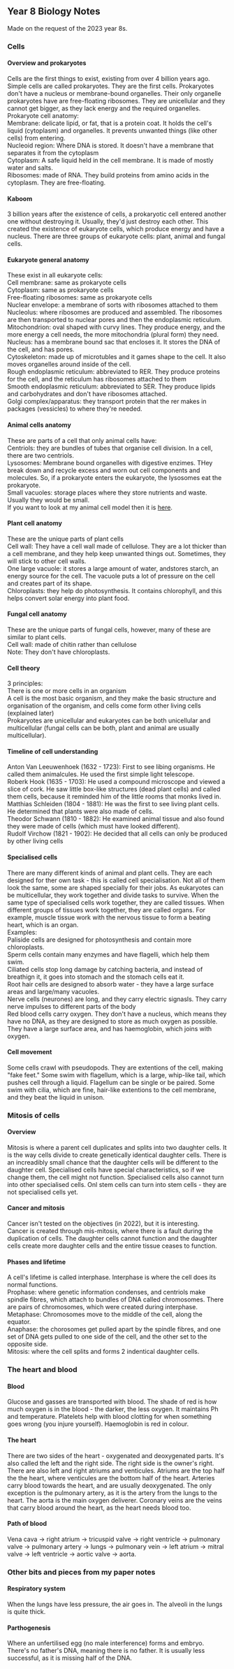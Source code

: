 <body>
  <h2>Year 8 Biology Notes</h2>
  <p>Made on the request of the 2023 year 8s.</p>
  <h3>Cells</h3>
  <h4>Overview and prokaryotes</h4>
  <p>Cells are the first things to exist, existing from over 4 billion years ago. Simple cells are called prokaryotes. They are the first cells. Prokaryotes don't have a nucleus or membrane-bound organelles. Their only organelle prokaryotes have are free-floating ribosomes. They are unicellular and they cannot get bigger, as they lack energy and the required organelles.<br>Prokaryote cell anatomy:<br>Membrane: delicate lipid, or fat, that is a protein coat. It holds the cell's liquid (cytoplasm) and organelles. It prevents unwanted things (like other cells) from entering.<br>Nucleoid region: Where DNA is stored. It doesn't have a membrane that separates it from the cytoplasm<br>Cytoplasm: A safe liquid held in the cell membrane. It is made of mostly water and salts.<br>Ribosomes: made of RNA. They build proteins from amino acids in the cytoplasm. They are free-floating.</p>
  <h4>Kaboom</h4>
  <p>3 billion years after the existence of cells, a prokaryotic cell entered another one without destroying it. Usually, they'd just destroy each other. This created the existence of eukaryote cells, which produce energy and have a nucleus. There are three groups of eukaryote cells: plant, animal and fungal cells.</p>
  <h4>Eukaryote general anatomy</h4>
  <p>These exist in all eukaryote cells:<br>Cell membrane: same as prokaryote cells<br>Cytoplasm: same as prokaryote cells<br>Free-floating ribosomes: same as prokaryote cells<br>Nuclear envelope: a membrane of sorts with ribosomes attached to them<br>Nucleolus: where ribosomes are produced and assembled. The ribosomes are then transported to nuclear pores and then the endoplasmic reticulum.<br>Mitochondrion: oval shaped with curvy lines. They produce energy, and the more energy a cell needs, the more mitochondria (plural form) they need.<br>Nucleus: has a membrane bound sac that encloses it. It stores the DNA of the cell, and has pores.<br>Cytoskeleton: made up of microtubles and it games shape to the cell. It also moves organelles around inside of the cell.<br>Rough endoplasmic reticulum: abbreviated to RER. They produce proteins for the cell, and the reticulum has ribosomes attached to them<br>Smooth endoplasmic reticulum: abbreviated to SER. They produce lipids and carbohydrates and don't have ribosomes attached.<br>Golgi complex/apparatus: they transport protein that the rer makes in packages (vessicles) to where they're needed.</p>
  <h4>Animal cells anatomy</h4>
  <p>These are parts of a cell that only animal cells have:<br>Centriols: they are bundles of tubes that organise cell division. In a cell, there are two centriols.<br>Lysosomes: Membrane bound organelles with digestive enzimes. THey break down and recycle excess and worn out cell components and molecules. So, if a prokaryote enters the eukaryote, the lysosomes eat the prokaryote.<br>Small vacuoles: storage places where they store nutrients and waste. Usually they would be small.<br>If you want to look at my animal cell model then it is <a href="https://www.canva.com/design/DAE6Zo1bl4Y/EEy0FelBXGO9aXrdU4cwqg/view?utm_content=DAE6Zo1bl4Y&utm_campaign=designshare&utm_medium=link2&utm_source=sharebutton">here</a>.</p>
  <h4>Plant cell anatomy</h4>
  <p>These are the unique parts of plant cells<br>Cell wall: They have a cell wall made of cellulose. They are a lot thicker than a cell membrane, and they help keep unwanted things out. Sometimes, they will stick to other cell walls.<br>One large vacuole: it stores a large amount of water, andstores starch, an energy source for the cell. The vacuole puts a lot of pressure on the cell and creates part of its shape.<br>Chloroplasts: they help do photosynthesis. It contains chlorophyll, and this helps convert solar energy into plant food.</p>
  <h4>Fungal cell anatomy</h4>
  <p>These are the unique parts of fungal cells, however, many of these are similar to plant cells.<br>Cell wall: made of chitin rather than cellulose<br>Note: They don't have chloroplasts.</p>
  <h4>Cell theory</h4>
  <p>3 principles:<br>There is one or more cells in an organism<br>A cell is the most basic organism, and they make the basic structure and organisation of the organism, and cells come form other living cells (explained later)<br>Prokaryotes are unicellular and eukaryotes can be both unicellular and multicellular (fungal cells can be both, plant and animal are usually multicellular).</p>
  <h4>Timeline of cell understanding</h4>
  <p>Anton Van Leeuwenhoek (1632 - 1723): First to see libing organisms. He called them animalcules. He used the first simple light telescope.<br>Roberk Hook (1635 - 1703): He used a compound microscope and viewed a slice of cork. He saw little box-like structures (dead plant cells) and called them cells, because it reminded him of the little rooms that monks lived in.<br>Matthias Schleiden (1804 - 1881): He was the first to see living plant cells. He determined that plants were also made of cells.<br>Theodor Schwann (1810 - 1882): He examined animal tissue and also found they were made of cells (which must have looked different).<br>Rudolf Virchow (1821 - 1902): He decided that all cells can only be produced by other living cells</p>
  <h4>Specialised cells</h4>
  <p>There are many different kinds of animal and plant cells. They are each designed for ther own task - this is called cell specialisation. Not all of them look the same, some are shaped specially for their jobs. As eukaryotes can be multicellular, they work together and divide tasks to survive. When the same type of specialised cells work together, they are called tissues. When different groups of tissues work together, they are called organs. For example, muscle tissue work with the nervous tissue to form a beating heart, which is an organ.<br>Examples:<br>Paliside cells are designed for photosynthesis and contain more chloroplasts.<br>Sperm cells contain many enzymes and have flagelli, which help them swim. <br>Ciliated cells stop long damage by catching bacteria, and instead of breathign it, it goes into stomach and the stomach cells eat it. <br>Root hair cells are designed to absorb water - they have a large surface areas and large/many vacuoles.<br>Nerve cells (neurones) are long, and they carry electric signasls. They carry nerve impulses to different parts of the body<br>Red blood cells carry oxygen. They don't have a nucleus, which means they have no DNA, as they are designed to store as much oxygen as possible. They have a large surface area, and has haemoglobin, which joins with oxygen.</p>
  <h4>Cell movement</h4>
  <p>Some cells crawl with pseudopods. They are extentions of the cell, making "fake feet." Some swim with flagellum, which is a large, whip-like tail, which pushes cell through a liquid. Flagellum can be single or be paired. Some swim with cilia, which are fine, hair-like extentions to the cell membrane, and they beat the liquid in unison.</p>
  <h3>Mitosis of cells</h3>
  <h4>Overview</h4>
  <p>Mitosis is where a parent cell duplicates and splits into two daughter cells. It is the way cells divide to create genetically identical daughter cells. There is an increadibly small chance that the daughter cells will be different to the daughter cell. Specialised cells have special characteristics, so if we change them, the cell might not function. Specialised cells also cannot turn into other specialised cells. Onl stem cells can turn into stem cells - they are not specialised cells yet.</p>
  <h4>Cancer and mitosis</h4>
  <p>Cancer isn't tested on the objectives (in 2022), but it is interesting.<br>Cancer is created through mis-mitosis, where there is a fault during the duplication of cells. The daughter cells cannot function and the daughter cells create more daughter cells and the entire tissue ceases to function.</p>
  <h4>Phases and lifetime</h4>
  <p>A cell's lifetime is called interphase. Interphase is where the cell does its normal functions.<br>Prophase: where genetic information condenses, and centriols make spindle fibres, which attach to bundles of DNA called chromosomes. There are pairs of chromosomes, which were created during interphase.<br>Metaphase: Chromosomes move to the middle of the cell, along the equator.<br>Anaphase: the chorosomes get pulled apart by the spindle fibres, and one set of DNA gets pulled to one side of the cell, and the other set to the opposite side.<br>Mitosis: where the cell splits and forms 2 indentical daughter cells.</p>
  <h3>The heart and blood</h3>
  <h4>Blood</h4>
  <p>Glucose and gasses are transported with blood. The shade of red is how much oxygen is in the blood - the darker, the less oxygen. It maintains Ph and temperature. Platelets help with blood clotting for when something goes wrong (you injure yourself). Haemoglobin is red in colour.</p>
  <h4>The heart</h4>
  <p>There are two sides of the heart - oxygenated and deoxygenated parts. It's also called the left and the right side. The right side is the owner's right. There are also left and right atriums and venticules. Atriums are the top half the the heart, where venticules are the bottom half of the heart. Arteries carry blood towards the heart, and are usually deoxygenated. The only exception is the pulmonary artery, as it is the artery from the lungs to the heart. The aorta is the main oxygen deliverer. Coronary veins are the veins that carry blood around the heart, as the heart needs blood too.</p>
  <h4>Path of blood</h4>
  <p>Vena cava -> right atrium -> tricuspid valve -> right ventricle -> pulmonary valve -> pulmonary artery -> lungs -> pulmonary vein -> left atrium -> mitral valve -> left ventricle -> aortic valve -> aorta.</p>
  <h3>Other bits and pieces from my paper notes</h3>
  <h4>Respiratory system</h4>
  <p>When the lungs have less pressure, the air goes in. The alveoli in the lungs is quite thick.</p>
  <h4>Parthogenesis</h4>
  <p>Where an unfertilised egg (no male interference) forms and embryo. There's no father's DNA, meaning there is no father. It is usually less successful, as it is missing half of the DNA.</p>
</body>